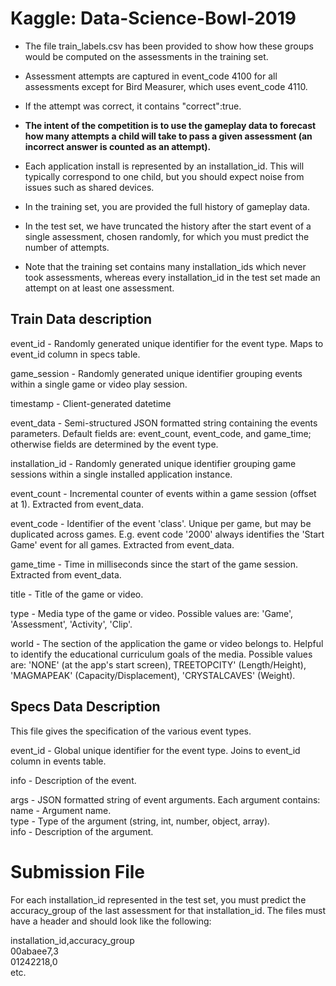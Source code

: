 # Kaggle: Data-Science-Bowl-2019

* The file train_labels.csv has been provided to show how these groups would be computed on the assessments in the training set.   
* Assessment attempts are captured in event_code 4100 for all assessments except for Bird Measurer, which uses event_code 4110.    
* If the attempt was correct, it contains "correct":true.

* <strong>The intent of the competition is to use the gameplay data to forecast how many attempts a child will take to pass a given assessment (an incorrect answer is counted as an attempt).</strong>
* Each application install is represented by an installation_id. This will typically correspond to one child, but you should expect noise from issues such as shared devices.   
* In the training set, you are provided the full history of gameplay data.   
* In the test set, we have truncated the history after the start event of a single assessment, chosen randomly, for which you must predict the number of attempts.   
* Note that the training set contains many installation_ids which never took assessments, whereas every installation_id in the test set made an attempt on at least one assessment.    
      
      

## Train Data description
event_id - Randomly generated unique identifier for the event type. Maps to event_id column in specs table.    

game_session - Randomly generated unique identifier grouping events within a single game or video play session.   

timestamp - Client-generated datetime    

event_data - Semi-structured JSON formatted string containing the events parameters. Default fields are: event_count, event_code, and game_time; otherwise fields are determined by the event type.   

installation_id - Randomly generated unique identifier grouping game sessions within a single installed application instance.   

event_count - Incremental counter of events within a game session (offset at 1). Extracted from event_data.   

event_code - Identifier of the event 'class'. Unique per game, but may be duplicated across games. E.g. event code '2000' always identifies the 'Start Game' event for all games. Extracted from event_data.   

game_time - Time in milliseconds since the start of the game session. Extracted from event_data.   

title - Title of the game or video.   

type - Media type of the game or video. Possible values are: 'Game', 'Assessment', 'Activity', 'Clip'.   

world - The section of the application the game or video belongs to. Helpful to identify the educational curriculum goals of the media. Possible values are: 'NONE' (at the app's start screen), TREETOPCITY' (Length/Height), 'MAGMAPEAK' (Capacity/Displacement), 'CRYSTALCAVES' (Weight).   



## Specs Data Description   
This file gives the specification of the various event types.   

event_id - Global unique identifier for the event type. Joins to event_id column in events table.   

info - Description of the event.   

args - JSON formatted string of event arguments. Each argument contains:   
        name - Argument name.   
        type - Type of the argument (string, int, number, object, array).   
        info - Description of the argument.      

# Submission File
For each installation_id represented in the test set, you must predict the accuracy_group of the last assessment for that installation_id. The files must have a header and should look like the following:

installation_id,accuracy_group  
00abaee7,3   
01242218,0   
etc.  

